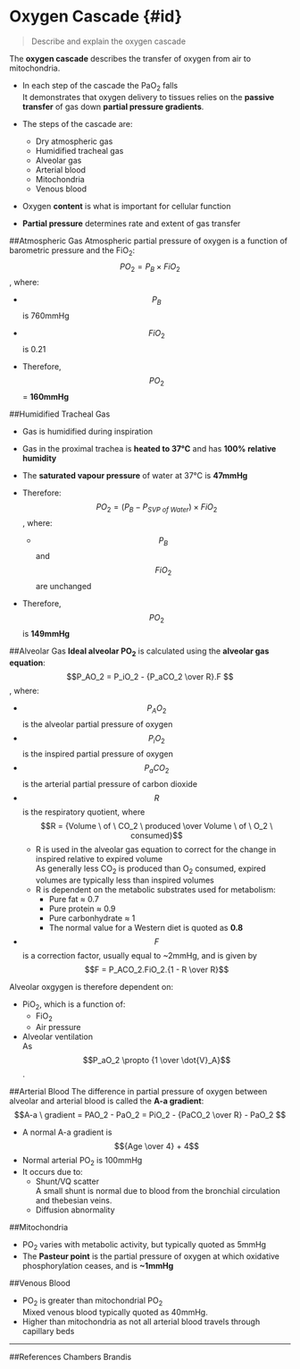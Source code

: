 # Oxygen Cascade {#id}
> Describe and explain the oxygen cascade

The **oxygen cascade** describes the transfer of oxygen from air to mitochondria.
* In each step of the cascade the PaO<sub>2</sub> falls  
It demonstrates that oxygen delivery to tissues relies on the **passive transfer** of gas down **partial pressure gradients**.
* The steps of the cascade are:
  * Dry atmospheric gas
  * Humidified tracheal gas
  * Alveolar gas
  * Arterial blood
  * Mitochondria
  * Venous blood
  

* Oxygen **content** is what is important for cellular function
* **Partial pressure** determines rate and extent of gas transfer

##Atmospheric Gas
Atmospheric partial pressure of oxygen is a function of barometric pressure and the FiO<sub>2</sub>:  
$$PO_2 = P_B \times FiO_2$$, where:
* $$P_B$$ is 760mmHg
* $$FiO_2$$ is 0.21

* Therefore, $$PO_2$$ = **160mmHg**

##Humidified Tracheal Gas
* Gas is humidified during inspiration
* Gas in the proximal trachea is **heated to 37°C** and has **100% relative humidity**
* The **saturated vapour pressure** of water at 37°C is **47mmHg**
* Therefore:  
$$PO_2 = (P_B - P_{SVP \ of \ Water}) \times FiO_2$$, where:
  * $$P_B$$ and $$FiO_2$$ are unchanged


* Therefore, $$PO_2$$ is **149mmHg**


##Alveolar Gas
**Ideal alveolar PO<sub>2</sub>** is calculated using the **alveolar gas equation**:  
$$P_AO_2 = P_iO_2 - {P_aCO_2 \over R}.F $$, where:
  * $$P_AO_2$$ is the alveolar partial pressure of oxygen
  * $$P_iO_2$$ is the inspired partial pressure of oxygen
  * $$P_aCO_2$$ is the arterial partial pressure of carbon dioxide
  * $$R$$ is the respiratory quotient, where $$R = {Volume \ of \ CO_2 \ produced \over Volume \ of \ O_2 \ consumed}$$
    * R is used in the alveolar gas equation to correct for the change in inspired relative to expired volume  
    As generally less CO<sub>2</sub> is produced than O<sub>2</sub> consumed, expired volumes are typically less than inspired volumes
    * R is dependent on the metabolic substrates used for metabolism: 
      * Pure fat ≈ 0.7
      * Pure protein ≈ 0.9
      * Pure carbonhydrate ≈ 1
      * The normal value for a Western diet is quoted as **0.8**
  * $$F$$ is a correction factor, usually equal to ~2mmHg, and is given by $$F = P_ACO_2.FiO_2.{1 - R \over R}$$

Alveolar oxgygen is therefore dependent on:
  * PiO<sub>2</sub>, which is a function of:
    * FiO<sub>2</sub>
    * Air pressure
  * Alveolar ventilation  
  As $$P_aO_2 \propto {1 \over \dot{V}_A}$$.

##Arterial Blood
The difference in partial pressure of oxygen between alveolar and arterial blood is called the **A-a gradient**:
$$A-a \ gradient = PAO_2 - PaO_2 = PiO_2 - {PaCO_2 \over R}  - PaO_2 $$
  * A normal A-a gradient is $${Age \over 4} + 4$$  
  * Normal arterial PO<sub>2</sub> is 100mmHg
  * It occurs due to:
    * Shunt/VQ scatter  
    A small shunt is normal due to blood from the bronchial circulation and thebesian veins.
    * Diffusion abnormality
 
##Mitochondria
* PO<sub>2</sub> varies with metabolic activity, but typically quoted as 5mmHg
* The **Pasteur point** is the partial pressure of oxygen at which oxidative phosphorylation ceases, and is **~1mmHg**

##Venous Blood
* PO<sub>2</sub> is greater than mitochondrial PO<sub>2</sub>  
Mixed venous blood typically quoted as 40mmHg.
* Higher than mitochondria as not all arterial blood travels through capillary beds

---
##References
Chambers
Brandis